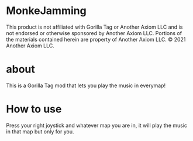 # MonkeJamming

This product is not affiliated with Gorilla Tag or Another Axiom LLC and is not endorsed or otherwise sponsored by Another Axiom LLC. Portions of the materials contained herein are property of Another Axiom LLC. © 2021 Another Axiom LLC.

# about
This is a Gorilla Tag mod that lets you play the music in everymap!

# How to use
Press your right joystick and whatever map you are in, it will play the music in that map but only for you.
